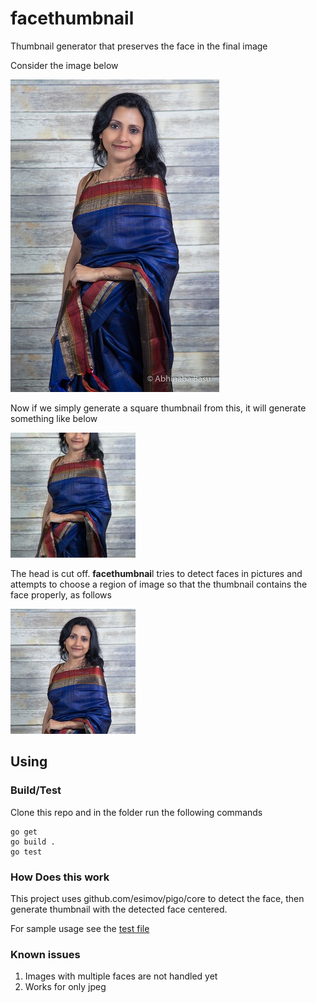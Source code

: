 # facethumbnail
Thumbnail generator that preserves the face in the final image

Consider the image below

![Sample Image](./samples/image.jpg "Sample Image")

Now if we simply generate a square thumbnail from this, it will generate something like below

![Sample Thumbnail](samples/thumbnail_bad.jpg "Sample Thumbnail")

The head is cut off. **facethumbnai**l tries to detect faces in pictures and attempts to choose a region of 
image so that the thumbnail contains the face properly, as follows

![Sample Thumbnail](samples/thumbnail_good.jpg "Sample Thumbnail")


## Using

### Build/Test
Clone this repo and in the folder run the following commands

```
go get
go build .
go test
```

### How Does this work
This project uses github.com/esimov/pigo/core to detect the face, then generate thumbnail with the detected face centered.

For sample usage see the [test file](facethumbnail_test.go)

### Known issues
1. Images with multiple faces are not handled yet
2. Works for only jpeg